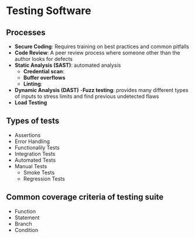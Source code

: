 # Testing Software



## Processes
- **Secure Coding**: Requires training on best practices and common pitfalls
- **Code Review**: A peer review process where someone other than the author looks for defects
- **Static Analysis (SAST)**: automated analysis 
  - **Credential scan**:
  - **Buffer overflows**
  - **Linting**:
- **Dynamic Analysis (DAST)**
  -**Fuzz testing**: provides many different types of inputs to stress limits and find previous undetected
  flaws
- **Load Testing**


## Types of tests
- Assertions
- Error Handling
- Functionalily Tests
- Integration Tests
- Automated Tests
- Manual Tests
  - Smoke Tests
  - Regression Tests
 
## Common coverage criteria of testing suite
- Function
- Statement
- Branch
- Condition
